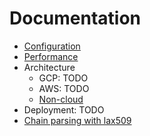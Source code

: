 # Documentation

* [Configuration](./configuration.md)
* [Performance](./performance.md)
* Architecture
  * GCP: TODO
  * AWS: TODO
  * [Non-cloud](./architecture/NONCLOUD.md)
* Deployment: TODO
* [Chain parsing with lax509](../internal/lax509/)
